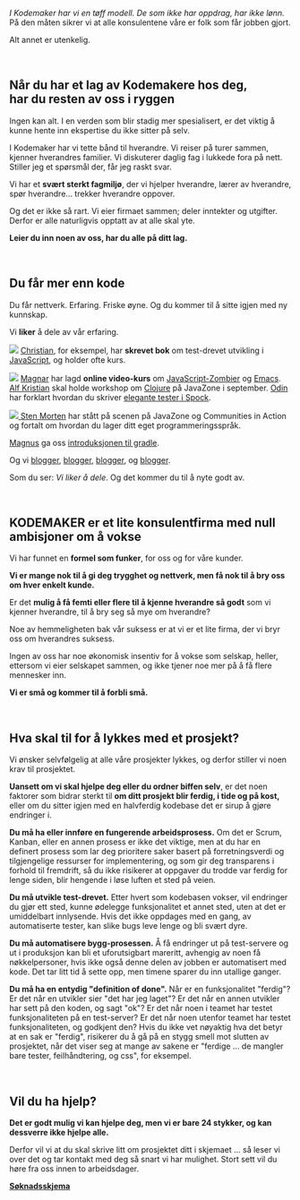 *I Kodemaker har vi en tøff modell. De som ikke har oppdrag, har ikke lønn.* På den måten sikrer vi at alle konsulentene våre er folk som får jobben gjort.

Alt annet er utenkelig.

&nbsp;

## Når du har et lag av Kodemakere hos deg, <br> har du resten av oss i ryggen

Ingen kan alt. I en verden som blir stadig mer spesialisert, er det
viktig å kunne hente inn ekspertise du ikke sitter på selv.

I Kodemaker har vi tette bånd til hverandre. Vi reiser på turer
sammen, kjenner hverandres familier. Vi diskuterer daglig fag i
lukkede fora på nett. Stiller jeg et spørsmål der, får jeg raskt svar.

Vi har et **svært sterkt fagmiljø**, der vi hjelper hverandre, lærer
av hverandre, spør hverandre... trekker hverandre oppover.

Og det er ikke så rart. Vi eier firmaet sammen; deler inntekter og
utgifter. Derfor er alle naturligvis opptatt av at alle skal yte.

**Leier du inn noen av oss, har du alle på ditt lag.**

&nbsp;

## Du får mer enn kode

Du får nettverk. Erfaring. Friske øyne. Og du kommer til å sitte igjen
med ny kunnskap.

Vi **liker** å dele av vår erfaring.

<a href="http://tddjs.com" target="_blank"><img class="tinyIllu" src="/illustrations/side-projects/jstdd.jpg"></a>
[Christian](/christian), for eksempel, har **skrevet bok** om
test-drevet utvikling i [JavaScript](/javascript), og holder ofte
kurs.

<a href="http://emacsrocks.com" target="_blank"><img class="tinyIlluR" src="/illustrations/side-projects/emacs-rocks.jpg"></a>
[Magnar](/magnar/) har lagd **online video-kurs** om <a href="http://www.zombietdd.com" target="_blank">JavaScript-Zombier</a>
og <a href="http://emacsrocks.com" target="_blank">Emacs</a>.
[Alf Kristian](/alf-kristian/) skal holde workshop om
[Clojure](/clojure/) på JavaZone i september. [Odin](/odin/) har
forklart hvordan du skriver <a href="http://javazone.no/incogito10/events/JavaZone%202012/sessions/Better%20and%20groovier%20tests%20with%20Spock" target="_blank">elegante tester i Spock</a>.

<a href="http://vimeo.com/album/2525252/video/74401304" target="_blank"><img class="tinyIllu" src="/thumbs/presentations/enestedumaa.jpg">
[Sten Morten](/sten-morten) har stått på scenen på JavaZone og
Communities in Action og fortalt om hvordan du lager ditt eget
programmeringsspråk.

[Magnus](/magnus) ga oss <a href="http://video.javazone.no/talk/49375218" target="_blank">introduksjonen til gradle</a>.

Og vi
<a href="http://steintoretosse.wordpress.com/" target="_blank">blogger</a>,
<a href="http://worldoffoobar.blogspot.no/" target="_blank">blogger</a>,
<a href="http://johnsenf.blogspot.no/" target="_blank">blogger</a>, og
<a href="http://codewader.blogspot.no/" target="_blank">blogger</a>.

Som du ser: *Vi liker å dele*. Og det kommer du til å nyte godt av.

&nbsp;

## KODEMAKER er et lite konsulentfirma med null <br> ambisjoner om å vokse

Vi har funnet en **formel som funker**, for oss og for våre kunder.

**Vi er mange nok til å gi deg trygghet og nettverk, men få nok til å
bry oss om hver enkelt kunde.**

Er det **mulig å få femti eller flere til å kjenne hverandre så godt**
som vi kjenner hverandre, til å bry seg så mye om hverandre?

Noe av hemmeligheten bak vår suksess er at vi er et lite firma, der vi
bryr oss om hverandres suksess.

Ingen av oss har noe økonomisk insentiv for å vokse som selskap,
heller, ettersom vi eier selskapet sammen, og ikke tjener noe mer på å
få flere mennesker inn.

**Vi er små og kommer til å forbli små.**

&nbsp;

## Hva skal til for å lykkes med et prosjekt?

Vi ønsker selvfølgelig at alle våre prosjekter lykkes, og derfor
stiller vi noen krav til prosjektet.

**Uansett om vi skal hjelpe deg eller du ordner biffen selv**, er det
noen faktorer som bidrar sterkt til **om ditt prosjekt blir ferdig,
i tide og på kost,** eller om du sitter igjen med en halvferdig
kodebase det er sirup å gjøre endringer i.

**Du må ha eller innføre en fungerende arbeidsprosess.** Om det er
Scrum, Kanban, eller en annen prosess er ikke det viktige, men at du
har en definert prosess som lar deg prioritere saker basert på
forretningsverdi og tilgjengelige ressurser for implementering, og
som gir deg transparens i forhold til fremdrift, så du ikke
risikerer at oppgaver du trodde var ferdig for lenge siden, blir
hengende i løse luften et sted på veien.

**Du må utvikle test-drevet.** Etter hvert som kodebasen vokser, vil
endringer du gjør ett sted, kunne ødelegge funksjonalitet et annet
sted, uten at det er umiddelbart innlysende. Hvis det ikke oppdages
med en gang, av automatiserte tester, kan slike bugs leve lenge og
bli svært dyre.

**Du må automatisere bygg-prosessen.** Å få endringer ut på
test-servere og ut i produksjon kan bli et uforutsigbart mareritt,
avhengig av noen få nøkkelpersoner, hvis ikke også denne delen av
jobben er automatisert med kode. Det tar litt tid å sette opp, men
timene sparer du inn utallige ganger.

**Du må ha en entydig "definition of done".** Når er en funksjonalitet
"ferdig"? Er det når en utvikler sier "det har jeg laget"? Er det
når en annen utvikler har sett på den koden, og sagt "ok"? Er det
når noen i teamet har testet funksjonaliteten på en test-server? Er
det når noen utenfor teamet har testet funksjonaliteten, og godkjent
den? Hvis du ikke vet nøyaktig hva det betyr at en sak er "ferdig",
risikerer du å gå på en stygg smell mot slutten av prosjektet, når
det viser seg at mange av sakene er "ferdige ... de mangler bare
tester, feilhåndtering, og css", for eksempel.

&nbsp;

## Vil du ha hjelp?

**Det er godt mulig vi kan hjelpe deg, men vi er bare 24 stykker, og
kan dessverre ikke hjelpe alle.**

Derfor vil vi at du skal skrive litt om prosjektet ditt i skjemaet ...
så leser vi over det og tar kontakt med deg så snart vi har mulighet.
Stort sett vil du høre fra oss innen to arbeidsdager.

**[Søknadsskjema](/skjema/)**
